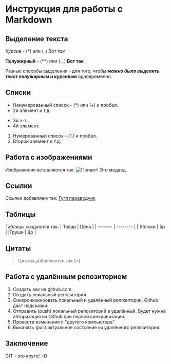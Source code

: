 # Инструкция для работы с Markdown

## Выделение текста

 *Курсив* - (*) или (_) _Вот так_

 **Полужирный** - (**) или (__) __Вот так__
 
Разные способы выделения - для того, чтобы _**можно было выделить текст полужирным и курсивом**_ одновременно.

## Списки
* Ненумерованный список - (*) или (+) и пробел.
* 2й элемент и т.д.
+ 3й э-т.
+ 4й элемент.

1. Нумерованный список - (1.) и пробел.
2. Второй элемент и т.д.

## Работа с изображениями

Изображения вставляются так:
![Привет! Это медвед.](medved.jpg)

## Ссылки
Ссылки добавляем так:
[Гугл переводчик](https://translate.google.com/?hl=ru)

## Таблицы
Таблицы создаются так:
| Товар | Цена   |
| ------- | -------- |
| Яблоки | 5р |
|Груши | 6р |

## Цитаты
> Цитаты добавляются так (>) 
## Работа с удалённым репозиторием
1. Создать акк на github.com
2. Создать локальный репозиторий
3. Синхронизинровать локальный и удалённый репозитории. Github даст подсказки.
4. Отправить (push) локальный репозиторий в удалённый. Будет нужна авторизация на Github при первой синхронизации.
5. Провести изменения с "другого компьютера".
6. Выкачать (pull) актуальное состояние из удалённого репозитория.

## Заключение
GIT - это круто! =D
